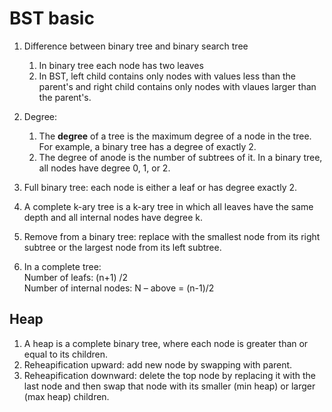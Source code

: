 # BST basic

1. Difference between binary tree and binary search tree
	1. In binary tree each node has two leaves
	2. In BST, left child contains only nodes with values less than the parent's and right child contains only nodes with vlaues larger than the parent's.  

2. Degree: 
	1. The **degree** of a tree is the maximum degree of a node in the tree. For example, a binary tree has a degree of exactly 2.  
	2. The degree of anode is the number of subtrees of it. In a binary tree, all nodes have degree 0, 1, or 2.  
	
3. Full binary tree: each node is either a leaf or has degree exactly 2.  
4. A complete k-ary tree is a k-ary tree in which all leaves have the same depth and all internal nodes have degree k.  
5. Remove from a binary tree: replace with the smallest node from its right subtree or the largest node from its left subtree.    
6. In a complete tree:  
Number of leafs: (n+1) /2  
Number of internal nodes: N – above = (n-1)/2  

## Heap
1. A heap is a complete binary tree, where each node is greater than or equal to its children.
2. Reheapification upward: add new node by swapping with parent.
3. Reheapification downward: delete the top node by replacing it with the last node and then swap that node with its smaller (min heap) or larger (max heap) children.
